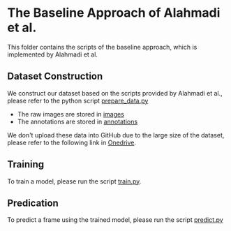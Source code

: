 # The Baseline Approach of Alahmadi et al.
This folder contains the scripts of the baseline approach, which is implemented by Alahmadi et al.

## Dataset Construction
We construct our dataset based on the scripts provided by Alahmadi et al., please refer to the python script [prepare_data.py](prepare_data.py)

- The raw images are stored in [images](images)
- The annotations are stored in [annotations](annotations)

We don't upload these data into GitHub due to the large size of the dataset, please refer to the following link in [Onedrive](https://zjueducn-my.sharepoint.com/:f:/g/personal/lingfengbao_zju_edu_cn/EvDJ4r1hz7FNgmzsAiVsxCIBcg-pYxOwiooKIPya-fssQg?e=DRk35B).

## Training
To train a model, please run the script [train.py](train.py).

## Predication
To predict a frame using the trained model, please run the script [predict.py]()